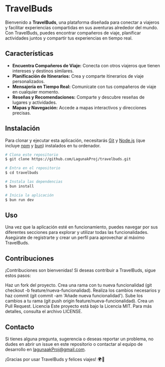 # TravelBuds

Bienvenido a **TravelBuds**, una plataforma diseñada para conectar a viajeros y facilitar experiencias compartidas en sus aventuras alrededor del mundo. Con TravelBuds, puedes encontrar compañeros de viaje, planificar actividades juntos y compartir tus experiencias en tiempo real.

## Características

- **Encuentra Compañeros de Viaje:** Conecta con otros viajeros que tienen intereses y destinos similares.
- **Planificación de Itinerarios:** Crea y comparte itinerarios de viaje personalizados.
- **Mensajería en Tiempo Real:** Comunícate con tus compañeros de viaje en cualquier momento.
- **Reseñas y Recomendaciones:** Comparte y descubre reseñas de lugares y actividades.
- **Mapas y Navegación:** Accede a mapas interactivos y direcciones precisas.

## Instalación

Para clonar y ejecutar esta aplicación, necesitarás [Git](https://git-scm.com) y [Node.js](https://nodejs.org/en/download/) (que incluye [npm](http://npmjs.com) y [bun](https://bun.sh/)) instalados en tu ordenador.

```bash
# Clona este repositorio
$ git clone https://github.com/LagunakProj/travelbuds.git

# Entra en el repositorio
$ cd travelbuds

# Instala las dependencias
$ bun install

# Inicia la aplicación
$ bun run dev
```

## Uso

Una vez que la aplicación esté en funcionamiento, puedes navegar por sus diferentes secciones para explorar y utilizar todas las funcionalidades. Asegúrate de registrarte y crear un perfil para aprovechar al máximo TravelBuds.

## Contribuciones

¡Contribuciones son bienvenidas! Si deseas contribuir a TravelBuds, sigue estos pasos:

Haz un fork del proyecto.
Crea una rama con tu nueva funcionalidad (git checkout -b feature/nueva-funcionalidad).
Realiza los cambios necesarios y haz commit (git commit -am 'Añade nueva funcionalidad').
Sube los cambios a tu rama (git push origin feature/nueva-funcionalidad).
Crea un Pull Request.
Licencia
Este proyecto está bajo la Licencia MIT. Para más detalles, consulta el archivo LICENSE.

## Contacto

Si tienes alguna pregunta, sugerencia o deseas reportar un problema, no dudes en abrir un issue en este repositorio o contactar al equipo de desarrollo en lagunaakProj@gmail.com.

¡Gracias por usar TravelBuds y felices viajes! 🌍🚀
